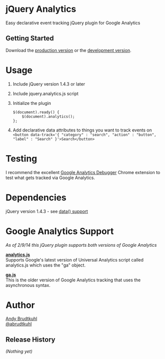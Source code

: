 # jQuery Analytics

Easy declarative event tracking jQuery plugin for Google Analytics

## Getting Started
Download the [production version][min] or the [development version][max].

[min]: https://raw.github.com/abrudtkuhl/jQuery-Analytics/master/dist/jquery.analytics.min.js
[max]: https://raw.github.com/abrudtkuhl/jQuery-Analytics/master/dist/jquery.analytics.js

Usage
=====
1. Include jQuery version 1.4.3 or later
2. Include jquery.analytics.js script
3. Initialize the plugin
    
    ```
    $(document).ready() {
        $(document).analytics();
    };
    ```

4. Add declarative data attributes to things you want to track events on
    ```<button data-track='{ "category" : "search", "action" : "button", "label" : "Search" }'>Search</button>```

Testing
=======
I recommend the excellent [Google Analytics Debugger](https://chrome.google.com/webstore/detail/google-analytics-debugger/jnkmfdileelhofjcijamephohjechhna?hl=en) Chrome extension to test what gets tracked via Google Analytics.


Dependencies
============
jQuery version 1.4.3 - see [data() support](http://api.jquery.com/data/#data-html5)


Google Analytics Support
========================
_As of 2/9/14 this jQuery plugin supports both versions of Google Analytics_

**[analytics.js](https://developers.google.com/analytics/devguides/collection/analyticsjs/)**  
Supports Google's latest version of Universal Analytics script called analytics.js which uses the "ga" object.

**[ga.js](https://developers.google.com/analytics/devguides/collection/gajs/)**  
This is the older version of Google Analytics tracking that uses the asynchronous syntax.

Author
======
[Andy Brudtkuhl](http://youmetandy.com)  
[@abrudtkuhl](http://twitter.com/abrudtkuhl)


## Release History
_(Nothing yet)_
